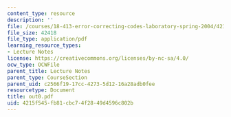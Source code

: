```yaml
---
content_type: resource
description: ''
file: /courses/18-413-error-correcting-codes-laboratory-spring-2004/4215f545fb81cbc74f2849d4596c802b_out0.pdf
file_size: 42418
file_type: application/pdf
learning_resource_types:
- Lecture Notes
license: https://creativecommons.org/licenses/by-nc-sa/4.0/
ocw_type: OCWFile
parent_title: Lecture Notes
parent_type: CourseSection
parent_uid: c2566f19-17cc-4273-5d12-16a28adb0fee
resourcetype: Document
title: out0.pdf
uid: 4215f545-fb81-cbc7-4f28-49d4596c802b
---
```


